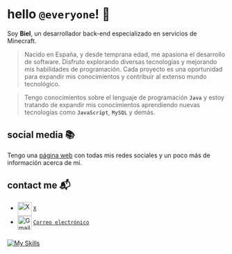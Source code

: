 # hello ``@everyone``! 👋

Soy **Biel**, un desarrollador back-end especializado en servicios de Minecraft.
> Nacido en España, y desde temprana edad, me apasiona el desarrollo de software. Disfruto explorando diversas tecnologías y mejorando mis habilidades de programación. Cada proyecto es una oportunidad para expandir mis conocimientos y contribuir al extenso mundo tecnológico.

> Tengo conocimientos sobre el lenguaje de programación **`Java`** y estoy tratando de expandir mis conocimientos aprendiendo nuevas tecnologías como **`JavaScript`**, **`MySQL`** y demás.

## social media 📚

Tengo una [página web](https://biel.ws) con todas mis redes sociales y un poco más de información acerca de mí. 

## contact me 📬

   - <img src="https://simpleicons.org/icons/x.svg" alt="X" width="32" align="center">   [`X`](https://x.com/biiee3l)
   - <img src="https://simpleicons.org/icons/gmail.svg" alt="Gmail" width="32" align="center">   [`Correo electrónico`](mailto:hola@biieeel.me)

###

[![My Skills](https://skillicons.dev/icons?i=java,mongodb,linux,idea,cloudflare,html,css,javascript,nextjs,tailwindcss,vscode,sqlite,git,maven)](https://github.com/bieelsiurr/)
